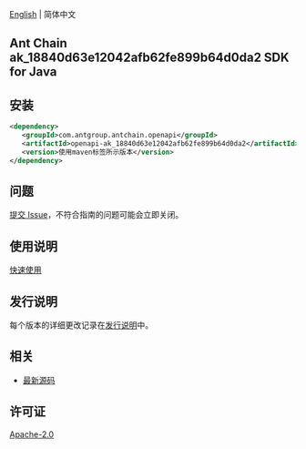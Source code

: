 [English](README.md) | 简体中文

## Ant Chain ak_18840d63e12042afb62fe899b64d0da2 SDK for Java

## 安装

```xml
<dependency>
   <groupId>com.antgroup.antchain.openapi</groupId>
   <artifactId>openapi-ak_18840d63e12042afb62fe899b64d0da2</artifactId>
   <version>使用maven标签所示版本</version>
</dependency>
```

## 问题

[提交 Issue](https://github.com/alipay/antchain-openapi-prod-sdk/issues/new)，不符合指南的问题可能会立即关闭。

## 使用说明

[快速使用](https://github.com/alipay/antchain-openapi-prod-sdk)

## 发行说明

每个版本的详细更改记录在[发行说明](./ChangeLog.txt)中。

## 相关

- [最新源码](https://github.com/alipay/antchain-openapi-prod-sdk/)

## 许可证

[Apache-2.0](http://www.apache.org/licenses/LICENSE-2.0)
